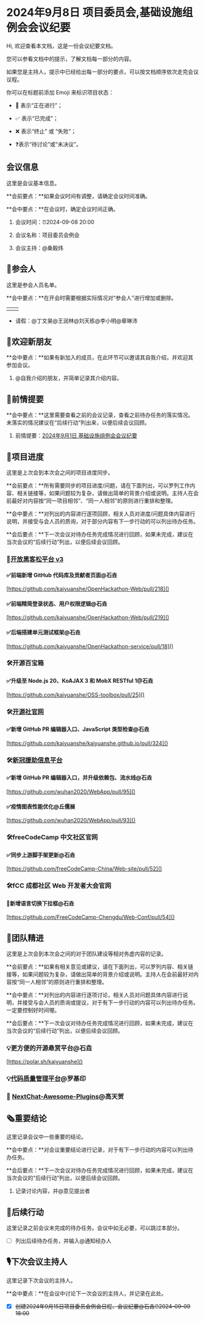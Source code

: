# 2024年9月8日 项目委员会,基础设施组例会会议纪要

<div class="callout">

Hi, 欢迎查看本文档，这是一份会议纪要文档。

您可以参看文档中的提示，了解文档每一部分的内容。

如果您是主持人，提示中已经给出每一部分的要点，可以按文档顺序依次走完会议议程。



你可以在标题前添加 Emoji 来标识项目状态：

- 🚧 表示“正在进行”；

- ✅ 表示“已完成”；

- ❌ 表示“终止” 或 “失败”；

- ❓表示“待讨论”或“未决议”。

</div>

## 会议信息

<div class="callout">

这里是会议基本信息。

**会前要点：**如果会议时间有调整，请确定会议时间准确。

**会中要点：**在会议时，确定会议时间正确。

</div>

1. 会议时间：⏰2024-09-08 20:00

2. 会议名称：项目委员会例会

3. 会议主持：@桑毅炜

## 👤参会人

<div class="callout">

这里是参会人员名单。

**会中要点：**在开会时需要根据实际情况对“参会人”进行增加或删除。

</div>

<table><tbody><tr>
<td>

</td>
<td>

</td>
</tr></tbody></table>

- 请假：@丁文昊@王润林@刘天栋@李小明@章琳沛

## 👏欢迎新朋友

<div class="callout">

**会中要点：**如果有新加入的成员，在此环节可以邀请其自我介绍，并欢迎其参加会议。

</div>

1. @自我介绍的朋友，并简单记录其介绍内容。



## 📄前情提要

<div class="callout">

**会中要点：**这里需要查看之前的会议记录，查看之前待办任务的落实情况。未落实的情况建议在“后续行动”列出来，以便后续会议回顾。

</div>

1. 前情提要：[2024年9月1日 基础设施组例会会议纪要](https://kaiyuanshe.feishu.cn/wiki/MremwMZAwij2t3kFwv1craWznPd)



## 🚧项目进度

<div class="callout">

这里是上次会到本次会之间的项目进度同步。

**会前要点：**所有需要同步的项目进度/问题，请在下面列出，可以罗列工作内容、相关链接等，如果问题较为复杂，请做出简单的背景介绍或说明。主持人在会前最好对内容按“同一项目相邻”、“同一人相邻”的原则进行重排和整理。

**会中要点：**对列出的内容进行逐项回顾，相关人员对进度/问题具体内容进行说明，并接受与会人员的质询，对于部分内容有下一步行动的可以列出待办任务。

**会后要点：**下一次会议对待办任务完成情况进行回顾，如果未完成，建议在当次会议的“后续行动”列出，以便后续会议回顾。

</div>

### 🚧[开放黑客松平台 v3](https://kaiyuanshe.feishu.cn/wiki/UPrXwO0XailyQVkv4lGcED8inBe)

#### ✅前端新增 GitHub 代码库及贡献者页面@石垚

[https://github.com/kaiyuanshe/OpenHackathon-Web/pull/218]()

#### ✅前端精简登录状态、用户权限逻辑@石垚

[https://github.com/kaiyuanshe/OpenHackathon-Web/pull/219]()

#### ✅后端搭建单元测试框架@石垚

[https://github.com/kaiyuanshe/OpenHackathon-service/pull/18]()

### 🛠️开源百宝箱

#### ✅升级至 Node\.js 20、KoAJAX 3 和 MobX RESTful 1@石垚

[https://github.com/kaiyuanshe/OSS-toolbox/pull/25]()

### 🛠️[开源社官网](https://kaiyuanshe.feishu.cn/wiki/wikcn6FQGVV8q9FZk9F3rTPKaFe)

#### ✅新增 GitHub PR 编辑器入口、JavaScript 类型检查@石垚

[https://github.com/kaiyuanshe/kaiyuanshe.github.io/pull/324]()

### 🛠️[新冠援助信息平台](https://kaiyuanshe.feishu.cn/wiki/wikcnJ2OZruHOe6qAOUYAph2teh)

#### ✅新增 GitHub PR 编辑器入口，并升级依赖包、流水线@石垚

[https://github.com/wuhan2020/WebApp/pull/95]()

#### ✅疫情图表性能优化@丘儒展

[https://github.com/wuhan2020/WebApp/pull/93]()

### 🛠️freeCodeCamp 中文社区官网

#### ✅同步上游脚手架更新@石垚

[https://github.com/freeCodeCamp-China/Web-site/pull/52]()

### 🛠️fCC 成都社区 Web 开发者大会官网

#### 🚧新增语言切换下拉框@石垚

[https://github.com/FreeCodeCamp-Chengdu/Web-Conf/pull/54]()

## 🤼团队精进

<div class="callout">

这里是上次会到本次会之间的对于团队建设等相对务虚内容的记录。

**会前要点：**如果有相关意见或建议，请在下面列出，可以罗列内容、相关链接等，如果问题较为复杂，请做出简单的背景介绍或说明。主持人在会前最好对内容按“同一人相邻”的原则进行重排和整理。

**会中要点：**对列出的内容进行逐项讨论，相关人员对问题具体内容进行说明，并接受与会人员的质询或提议，对于有下一步行动的内容可以列出待办任务。一定要控制好时间喔。

**会后要点：**下一次会议对待办任务完成情况进行回顾，如果未完成，建议在当次会议的“后续行动”列出，以便后续会议回顾。

</div>

### 💡更方便的开源悬赏平台@石垚

[https://polar.sh/kaiyuanshe]()

### 💡[代码质量管理平台](https://kaiyuanshe.feishu.cn/wiki/IlK4wddnciV6ZPkrEWIciD7fnkd?from=from_copylink)@罗基印



### 🤖 [NextChat\-Awesome\-Plugins](https://github.com/ChatGPTNextWeb/NextChat-Awesome-Plugins)@高天贺



## 🗞️重要结论

<div class="callout">

这里记录会议中一些重要的结论。

**会中要点：**对会议重要结论进行记录，对于有下一步行动的内容可以列出待办任务。

**会后要点：**下一次会议对待办任务完成情况进行回顾，如果未完成，建议在当次会议的“后续行动”列出，以便后续会议回顾。

</div>

1. 记录讨论内容，并@意见提出者



## 🤺后续行动

<div class="callout">

这里记录之前会议未完成的待办任务。会议中如无必要，可以跳过本部分。

</div>

* [ ] 列出后续待办任务，并输入@通知经办人



## 🎙️下次会议主持人

<div class="callout">

这里记录下次会议的主持人。

**会中要点：**在会议中讨论下一次会议的主持人，并记录在此处。

</div>

* [x] ~~创建2024年9月15日项目委员会例会日程、会议纪要@石垚⏰2024-09-09 18:00~~

